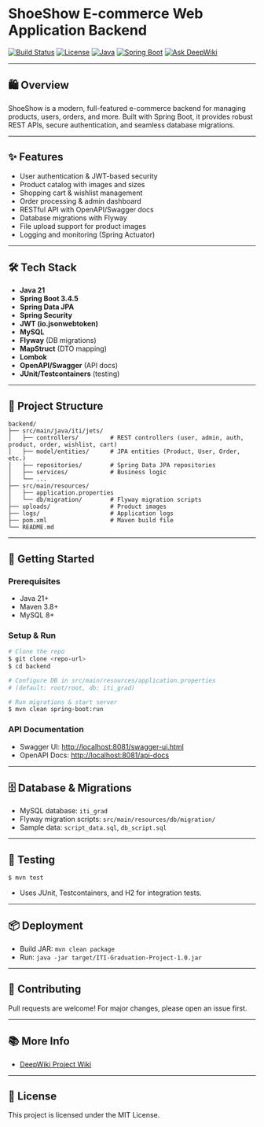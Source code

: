 # ShoeShow E-commerce Web Application Backend

[![Build Status](https://img.shields.io/badge/build-passing-brightgreen)](https://maven.apache.org/)
[![License](https://img.shields.io/badge/license-MIT-blue.svg)](LICENSE)
[![Java](https://img.shields.io/badge/Java-21-blue)](https://adoptopenjdk.net/)
[![Spring Boot](https://img.shields.io/badge/Spring%20Boot-3.4.5-brightgreen)](https://spring.io/projects/spring-boot)
[![Ask DeepWiki](https://deepwiki.com/badge.svg)](https://deepwiki.com/ahmedelbrmbaly/ShoeShow-backup)

---

## 🛍️ Overview
ShoeShow is a modern, full-featured e-commerce backend for managing products, users, orders, and more. Built with Spring Boot, it provides robust REST APIs, secure authentication, and seamless database migrations.

---

## ✨ Features
- User authentication & JWT-based security
- Product catalog with images and sizes
- Shopping cart & wishlist management
- Order processing & admin dashboard
- RESTful API with OpenAPI/Swagger docs
- Database migrations with Flyway
- File upload support for product images
- Logging and monitoring (Spring Actuator)

---

## 🛠️ Tech Stack
- **Java 21**
- **Spring Boot 3.4.5**
- **Spring Data JPA**
- **Spring Security**
- **JWT (io.jsonwebtoken)**
- **MySQL**
- **Flyway** (DB migrations)
- **MapStruct** (DTO mapping)
- **Lombok**
- **OpenAPI/Swagger** (API docs)
- **JUnit/Testcontainers** (testing)

---

## 📁 Project Structure
```
backend/
├── src/main/java/iti/jets/
│   ├── controllers/         # REST controllers (user, admin, auth, product, order, wishlist, cart)
│   ├── model/entities/      # JPA entities (Product, User, Order, etc.)
│   ├── repositories/        # Spring Data JPA repositories
│   ├── services/            # Business logic
│   └── ...
├── src/main/resources/
│   ├── application.properties
│   └── db/migration/        # Flyway migration scripts
├── uploads/                 # Product images
├── logs/                    # Application logs
├── pom.xml                  # Maven build file
└── README.md
```

---

## 🚀 Getting Started
### Prerequisites
- Java 21+
- Maven 3.8+
- MySQL 8+

### Setup & Run
```bash
# Clone the repo
$ git clone <repo-url>
$ cd backend

# Configure DB in src/main/resources/application.properties
# (default: root/root, db: iti_grad)

# Run migrations & start server
$ mvn clean spring-boot:run
```

### API Documentation
- Swagger UI: [http://localhost:8081/swagger-ui.html](http://localhost:8081/swagger-ui.html)
- OpenAPI Docs: [http://localhost:8081/api-docs](http://localhost:8081/api-docs)

---

## 🗄️ Database & Migrations
- MySQL database: `iti_grad`
- Flyway migration scripts: `src/main/resources/db/migration/`
- Sample data: `script_data.sql`, `db_script.sql`

---

## 🧪 Testing
```bash
$ mvn test
```
- Uses JUnit, Testcontainers, and H2 for integration tests.

---

## 📦 Deployment
- Build JAR: `mvn clean package`
- Run: `java -jar target/ITI-Graduation-Project-1.0.jar`

---

## 🤝 Contributing
Pull requests are welcome! For major changes, please open an issue first.

---

## 📚 More Info
- [DeepWiki Project Wiki](https://deepwiki.com/ahmedelbrmbaly/ShoeShow-backup)

---

## 📝 License
This project is licensed under the MIT License.

